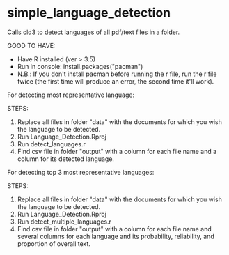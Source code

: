 # simple_language_detection
Calls cld3 to detect languages of all pdf/text files in a folder.

GOOD TO HAVE:
- Have R installed (ver > 3.5)
- Run in console: install.packages("pacman")
- N.B.: If you don't install pacman before running the r file, run the r file twice (the first time will produce an error, the second time it'll work).

For detecting most representative language:

STEPS:
1) Replace all files in folder "data" with the documents for which you wish the language to be detected.
2) Run Language_Detection.Rproj
3) Run detect_languages.r
4) Find csv file in folder "output" with a column for each file name and a column for its detected language.

For detecting top 3 most representative languages:

STEPS:
1) Replace all files in folder "data" with the documents for which you wish the language to be detected.
2) Run Language_Detection.Rproj
3) Run detect_multiple_languages.r
4) Find csv file in folder "output" with a column for each file name and several columns for each language and its probability, reliability, and proportion of overall text.
